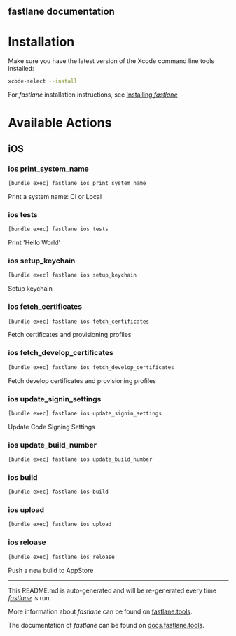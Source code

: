 fastlane documentation
----

# Installation

Make sure you have the latest version of the Xcode command line tools installed:

```sh
xcode-select --install
```

For _fastlane_ installation instructions, see [Installing _fastlane_](https://docs.fastlane.tools/#installing-fastlane)

# Available Actions

## iOS

### ios print_system_name

```sh
[bundle exec] fastlane ios print_system_name
```

Print a system name: CI or Local

### ios tests

```sh
[bundle exec] fastlane ios tests
```

Print 'Hello World'

### ios setup_keychain

```sh
[bundle exec] fastlane ios setup_keychain
```

Setup keychain

### ios fetch_certificates

```sh
[bundle exec] fastlane ios fetch_certificates
```

Fetch certificates and provisioning profiles

### ios fetch_develop_certificates

```sh
[bundle exec] fastlane ios fetch_develop_certificates
```

Fetch develop certificates and provisioning profiles

### ios update_signin_settings

```sh
[bundle exec] fastlane ios update_signin_settings
```

Update Code Signing Settings

### ios update_build_number

```sh
[bundle exec] fastlane ios update_build_number
```



### ios build

```sh
[bundle exec] fastlane ios build
```



### ios upload

```sh
[bundle exec] fastlane ios upload
```



### ios reloase

```sh
[bundle exec] fastlane ios reloase
```

Push a new build to AppStore

----

This README.md is auto-generated and will be re-generated every time [_fastlane_](https://fastlane.tools) is run.

More information about _fastlane_ can be found on [fastlane.tools](https://fastlane.tools).

The documentation of _fastlane_ can be found on [docs.fastlane.tools](https://docs.fastlane.tools).
